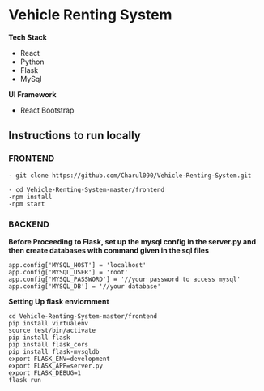 # Vehicle Renting System

**Tech Stack**
- React
- Python
- Flask
- MySql

**UI Framework**
- React Bootstrap


## Instructions to run locally

### FRONTEND
    - git clone https://github.com/Charul090/Vehicle-Renting-System.git

    - cd Vehicle-Renting-System-master/frontend
    -npm install
    -npm start

### BACKEND
**Before Proceeding to Flask, set up the mysql config in the server.py and then create databases with command given in the sql files**

    app.config['MYSQL_HOST'] = 'localhost'
    app.config['MYSQL_USER'] = 'root'
    app.config['MYSQL_PASSWORD'] = '//your password to access mysql'
    app.config['MYSQL_DB'] = '//your database'

**Setting Up flask enviornment**

    cd Vehicle-Renting-System-master/frontend
    pip install virtualenv
    source test/bin/activate
    pip install flask
    pip install flask_cors
    pip install flask-mysqldb
    export FLASK_ENV=development
    export FLASK_APP=server.py
    export FLASK_DEBUG=1
    flask run 
